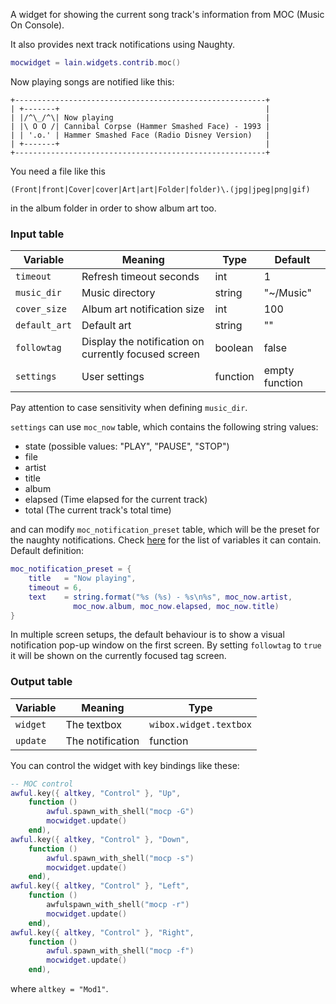 A widget for showing the current song track's information from MOC (Music On Console).

It also provides next track notifications using Naughty.

```lua
mocwidget = lain.widgets.contrib.moc()
```

Now playing songs are notified like this:

	+--------------------------------------------------------+
	| +-------+                                              |
	| |/^\_/^\| Now playing                                  |
    | |\ O O /| Cannibal Corpse (Hammer Smashed Face) - 1993 |
    | | '.o.' | Hammer Smashed Face (Radio Disney Version)   |
	| +-------+                                              |
	+--------------------------------------------------------+

You need a file like this

```
(Front|front|Cover|cover|Art|art|Folder|folder)\.(jpg|jpeg|png|gif)
```

in the album folder in order to show album art too.

### Input table

Variable | Meaning | Type | Default
--- | --- | --- | ---
`timeout` | Refresh timeout seconds | int | 1
`music_dir` | Music directory | string | "~/Music"
`cover_size` | Album art notification size | int | 100
`default_art` | Default art | string | ""
`followtag` | Display the notification on currently focused screen | boolean | false
`settings` | User settings | function | empty function

Pay attention to case sensitivity when defining `music_dir`.

`settings` can use `moc_now` table, which contains the following string values:

- state (possible values: "PLAY", "PAUSE", "STOP")
- file
- artist
- title
- album
- elapsed (Time elapsed for the current track)
- total (The current track's total time)

and can modify `moc_notification_preset` table, which will be the preset for the naughty notifications. Check [here](http://awesome.naquadah.org/doc/api/modules/naughty.html#notify) for the list of variables it can contain. Default definition:

```lua
moc_notification_preset = {
    title   = "Now playing",
    timeout = 6,
    text    = string.format("%s (%s) - %s\n%s", moc_now.artist,
              moc_now.album, moc_now.elapsed, moc_now.title)
}
```

In multiple screen setups, the default behaviour is to show a visual notification pop-up window on the first screen. By setting `followtag` to `true` it will be shown on the currently focused tag screen.

### Output table

Variable | Meaning | Type
--- | --- | ---
`widget` | The textbox | `wibox.widget.textbox`
`update` | The notification | function

You can control the widget with key bindings like these:

```lua
-- MOC control
awful.key({ altkey, "Control" }, "Up",
	function ()
		awful.spawn_with_shell("mocp -G")
		mocwidget.update()
	end),
awful.key({ altkey, "Control" }, "Down",
	function ()
		awful.spawn_with_shell("mocp -s")
		mocwidget.update()
	end),
awful.key({ altkey, "Control" }, "Left",
	function ()
		awfulspawn_with_shell("mocp -r")
		mocwidget.update()
	end),
awful.key({ altkey, "Control" }, "Right",
	function ()
		awful.spawn_with_shell("mocp -f")
		mocwidget.update()
	end),
```

where `altkey = "Mod1"`.
